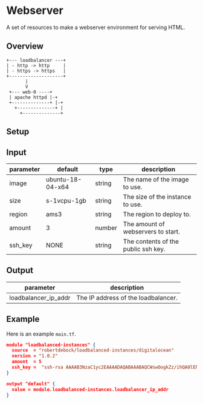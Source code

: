 # Webserver

A set of resources to make a webserver environment for serving HTML.

## Overview

```
+--- loadbalancer ---+
| - http -> http     |
| - https -> https   |
+--------------------+
       |
       V
 +--- web-0 ----+
 | apache httpd |-+
 +--------------+ |-+
   +--------------+ |
     +--------------+
```

## Setup

## Input

| parameter | default          | type   | description                         |
|-----------|------------------|--------|-------------------------------------|
| image     | ubuntu-18-04-x64 | string | The name of the image to use.       |
| size      | s-1vcpu-1gb      | string | The size of the instance to use.    |
| region    | ams3             | string | The region to deploy to.            |
| amount    | 3                | number | The amount of webservers to start.  |
| ssh_key   | NONE             | string | The contents of the public ssh key. |

## Output

| parameter           | description                         |
|---------------------|-------------------------------------|
|loadbalancer_ip_addr | The IP address of the loadbalancer. |

## Example

Here is an example `main.tf`.

```json
module "loadbalanced-instances" {
  source  = "robertdebock/loadbalanced-instances/digitalocean"
  version = "1.0.2"
  amount  = 5
  ssh_key =  "ssh-rsa AAAAB3NzaC1yc2EAAAADAQABAAABAQCWswOogkZz/ihQA0lENCwDwSzmtmBWtFwzIzDlfa+eb4rBt6rZBg7enKeMqYtStI/NDneBwZUFBDIMu5zJTbvg7A60/WDhWXZmU21tZnm8K7KREFYOUndc6h//QHig6IIaIwwBZHF1NgXLtZ0qrUUlNU5JSEhDJsObMlPHtE4vFP8twPnfc7hxAnYma5+knU6qTMCDvhBE5tGJdor4UGeAhu+SwSVDloYtt1vGTmnFn8M/OD/fRMksusPefxyshJ37jpB4jY/Z9vzaNHwcj33prwl1b/xRfxr/+KRJsyq+ZKs9u2TVw9g4p+XLdfDtzZ8thR2P3x3MFrZOdFmCbo/5"
}

output "default" {
  value = module.loadbalanced-instances.loadbalancer_ip_addr
}
```
